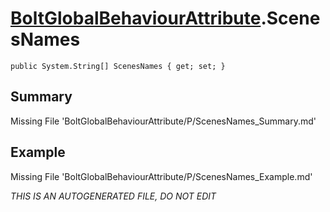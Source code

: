 # [BoltGlobalBehaviourAttribute](Types/BoltGlobalBehaviourAttribute.md).ScenesNames
`public System.String[] ScenesNames { get; set; }`
## Summary
Missing File 'BoltGlobalBehaviourAttribute/P/ScenesNames_Summary.md'
## Example
Missing File 'BoltGlobalBehaviourAttribute/P/ScenesNames_Example.md'

*THIS IS AN AUTOGENERATED FILE, DO NOT EDIT*
